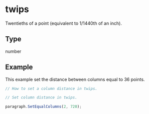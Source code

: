 # twips

Twentieths of a point (equivalent to 1/1440th of an inch).

## Type

number



## Example

This example set the distance between columns equal to 36 points.

```javascript editor-pptx
// How to set a column distance in twips.

// Set column distance in twips.

paragraph.SetEqualColumns(2, 720);
```
